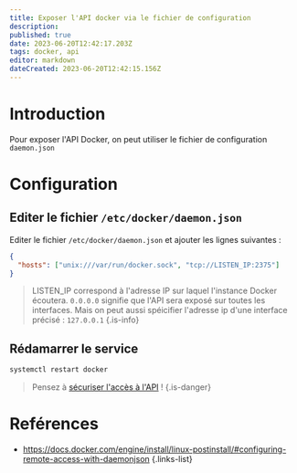 ```yaml
---
title: Exposer l'API docker via le fichier de configuration
description: 
published: true
date: 2023-06-20T12:42:17.203Z
tags: docker, api
editor: markdown
dateCreated: 2023-06-20T12:42:15.156Z
---
```


# Introduction
Pour exposer l'API Docker, on peut utiliser le fichier de configuration `daemon.json`

# Configuration
## Editer le fichier `/etc/docker/daemon.json`
Editer le fichier `/etc/docker/daemon.json` et ajouter les lignes suivantes :
```json
{
  "hosts": ["unix:///var/run/docker.sock", "tcp://LISTEN_IP:2375"]
}
```
> LISTEN_IP correspond à l'adresse IP sur laquel l'instance Docker écoutera. `0.0.0.0` signifie que l'API sera exposé sur toutes les interfaces. Mais on peut aussi spéicifier l'adresse ip d'une interface précisé : `127.0.0.1` 
{.is-info}

## Rédamarrer le service
```bash
systemctl restart docker
```
> Pensez à [sécuriser l'accès à l'API](/docker/api/secure-access) !
{.is-danger}

# Reférences
- https://docs.docker.com/engine/install/linux-postinstall/#configuring-remote-access-with-daemonjson
{.links-list}